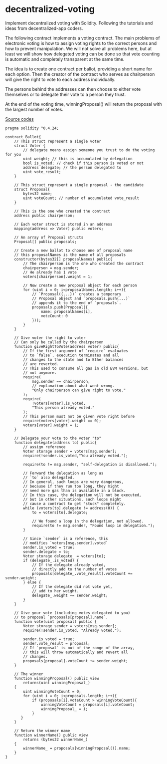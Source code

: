 # decentralized-voting

Implement decentralized voting with Solidity. Following the tutorials and ideas from decentralized-app coders.

The following contract implements a voting contract. The main problems of electronic voting is how to assign voting rights to the correct persons and how to prevent manipulation. We will not solve all problems here, but at least we will show how delegated voting can be done so that vote counting is automatic and completely transparent at the same time.

The idea is to create one contract per ballot, providing a short name for each option. Then the creator of the contract who serves as chairperson will give the right to vote to each address individually.

The persons behind the addresses can then choose to either vote themselves or to delegate their vote to a person they trust.

At the end of the voting time, winningProposal() will return the proposal with the largest number of votes.

[Source codes](../master/Voting.sol)

```sol
pragma solidity ^0.4.24;

contract Ballot{
    // This struct represent a single voter
    struct Voter {
        // delegate means assign someone you trust to do the voting for you
        uint weight; // this is accumulated by delegation
        bool is_voted; // check if this person is voted or not
        address delegate; // the person delegated to
        uint vote_result;
    }
    
    // This struct represent a single proposal - the candidate
    struct Proposal{
        bytes32 name;
        uint voteCount; // number of accumulated vote_result
    }
    
    // This is the one who created the contract
    address public chairperson;
    
    // Each voter struct is stored in an address
    mapping(address => Voter) public voters;
    
    // An array of Proposal structs
    Proposal[] public proposals;
    
    // Create a new ballot to choose one of proposal name
    // this proposalNames is the name of all proposals
    constructor(bytes32[] proposalNames) public{
        // The chairperson is the one who created the contract
        chairperson = msg.sender;
        // He already has 1 vote
        voters[chairperson].weight = 1;
        
        // Now create a new proposal object for each person
        for (uint i = 0; i<proposalNames.length; i++){
            // `Proposal({...})` creates a temporary
            // Proposal object and `proposals.push(...)`
            // appends it to the end of `proposals`.
            proposals.push(Proposal({
                name: proposalNames[i],
                voteCount: 0
            }));
        }
    }
    
    // Give voter the right to voter
    // Can only be called by the chairperson
    function giveRightToVote(address voter) public{
        // If the first argument of `require` evaluates
        // to `false`, execution terminates and all
        // changes to the state and to Ether balances
        // are reverted.
        // This used to consume all gas in old EVM versions, but
        // not anymore.
        require(
            msg.sender == chairperson,
            // explanation about what went wrong.
            "Only chairperson can give right to vote."
        );
        require(
            !voters[voter].is_voted,
            "This person already voted."
        );
        // This person must not be given vote right before
        require(voters[voter].weight == 0);
        voters[voter].weight = 1;
    }
    
    // Delegate your vote to the voter "to"
    function delegate(address to) public{
        // assign reference
        Voter storage sender = voters[msg.sender];
        require(!sender.is_voted,"You already voted.");
        
        require(to != msg.sender, "self-delegation is disallowed.");
        
        // Forward the delegation as long as
        // `to` also delegated.
        // In general, such loops are very dangerous,
        // because if they run too long, they might
        // need more gas than is available in a block.
        // In this case, the delegation will not be executed,
        // but in other situations, such loops might
        // cause a contract to get "stuck" completely.
        while (voters[to].delegate != address(0)) {
            to = voters[to].delegate;

            // We found a loop in the delegation, not allowed.
            require(to != msg.sender, "Found loop in delegation.");
        }
        
        // Since `sender` is a reference, this
        // modifies `voters[msg.sender].voted`
        sender.is_voted = true;
        sender.delegate = to;
        Voter storage delegate_ = voters[to];
        if (delegate_.is_voted) {
            // If the delegate already voted,
            // directly add to the number of votes
            proposals[delegate_.vote_result].voteCount += sender.weight;
        } else {
            // If the delegate did not vote yet,
            // add to her weight.
            delegate_.weight += sender.weight;
        }
    }
    
    // Give your vote (including votes delegated to you)
    // to proposal `proposals[proposal].name`.
    function vote(uint proposal) public {
        Voter storage sender = voters[msg.sender];
        require(!sender.is_voted, "Already voted.");
    
        sender.is_voted = true;
        sender.vote_result = proposal;
        // If `proposal` is out of the range of the array,
        // this will throw automatically and revert all
        // changes.
        proposals[proposal].voteCount += sender.weight;
    }
    
    // The winner
    function winningProposal() public view 
        returns(uint winningProposal_)
    {
        uint winningVoteCount = 0;
        for (uint i = 0; i<proposals.length; i++){
            if (proposals[i].voteCount > winningVoteCount){
                winningVoteCount = proposals[i].voteCount;
                winningProposal_ = i;
            }
       }
    }
    
    // Return the winner name
    function winnerName() public view
        returns (bytes32 winnerName_)
    {
        winnerName_ = proposals[winningProposal()].name;        
    }
}
```
